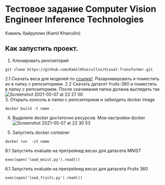 # Тестовое задание Computer Vision Engineer Inference Technologies
Камиль Хайруллин (Kamil Khairullin)

## Как запустить проект.

1. Клонировать реопзиторий 
```
git clone https://github.com/KamilKhairullin/Visual-Transformer.git
```
2.1 Скачать веса для моделей по [ссылке!](http://google.com). Разархивировать и поместить их в папку с репозиторием.
2.2 Скачать датасет fruits-360 и поместить в папку с репозиторием.
После скачивания папка должна выглядеть так <br/>
![Screenshot 2021-05-07 at 22 27 00](https://user-images.githubusercontent.com/54369751/117499113-6da46900-af83-11eb-926a-33379e22a774.png)
 <br/>
3. Открыть консоль в папке с репозиторием и забилдить docker image
```
docker build -t name .
```

4. Выделите docker достаточно ресурсов. Мои настройки docker
![Screenshot 2021-05-07 at 22 30 53](https://user-images.githubusercontent.com/54369751/117499423-e3a8d000-af83-11eb-9ce3-b8275bda68da.png)

5. Запустить docker container
```
docker run  -it name
```

6.1 Запустить evaluate на претрейнед весах для датасета MNIST
```
exec(open('load_mnist.py').read())
```
6.1 Запустить evaluate на претрейнед весах для датасета Fruits 360
```
exec(open('load_fruits.py').read())
```

